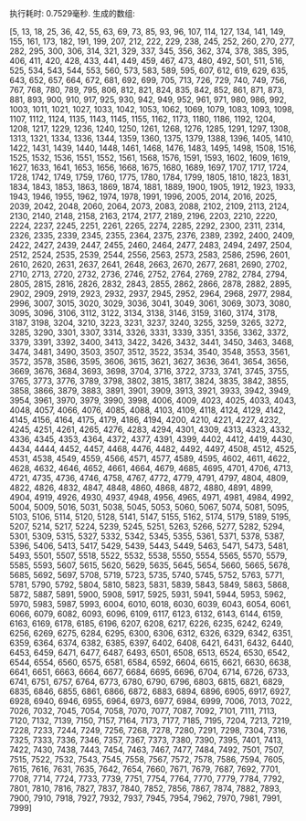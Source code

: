 执行耗时: 0.7529毫秒. 生成的数组:

[5, 13, 18, 25, 36, 42, 55, 63, 69, 73, 85, 93, 96, 107, 114, 127, 134, 141, 149, 155, 161, 173, 182, 191, 199, 207, 212, 222, 229, 238, 245, 252, 260, 270, 277, 282, 295, 300, 306, 314, 321, 329, 337, 345, 356, 362, 374, 378, 385, 395, 406, 411, 420, 428, 433, 441, 449, 459, 467, 473, 480, 492, 501, 511, 516, 525, 534, 543, 544, 553, 560, 573, 583, 589, 595, 607, 612, 619, 629, 635, 643, 652, 657, 664, 672, 681, 692, 699, 705, 713, 726, 729, 740, 749, 756, 767, 768, 780, 789, 795, 806, 812, 821, 824, 835, 842, 852, 861, 871, 873, 881, 893, 900, 910, 917, 925, 930, 942, 949, 952, 961, 971, 980, 986, 992, 1003, 1011, 1021, 1027, 1033, 1042, 1053, 1062, 1069, 1079, 1083, 1093, 1098, 1107, 1112, 1124, 1135, 1143, 1145, 1155, 1162, 1173, 1180, 1186, 1192, 1204, 1208, 1217, 1229, 1236, 1240, 1250, 1261, 1268, 1276, 1285, 1291, 1297, 1308, 1313, 1321, 1334, 1336, 1344, 1359, 1360, 1375, 1379, 1388, 1396, 1405, 1410, 1422, 1431, 1439, 1440, 1448, 1461, 1468, 1476, 1483, 1495, 1498, 1508, 1516, 1525, 1532, 1536, 1551, 1552, 1561, 1568, 1576, 1591, 1593, 1602, 1609, 1619, 1627, 1633, 1641, 1653, 1656, 1668, 1675, 1680, 1689, 1697, 1707, 1717, 1724, 1728, 1742, 1749, 1759, 1760, 1775, 1780, 1784, 1799, 1805, 1810, 1823, 1831, 1834, 1843, 1853, 1863, 1869, 1874, 1881, 1889, 1900, 1905, 1912, 1923, 1933, 1943, 1946, 1955, 1962, 1974, 1978, 1991, 1996, 2005, 2014, 2016, 2025, 2039, 2042, 2048, 2060, 2064, 2073, 2083, 2088, 2102, 2109, 2113, 2124, 2130, 2140, 2148, 2158, 2163, 2174, 2177, 2189, 2196, 2203, 2210, 2220, 2224, 2237, 2245, 2251, 2261, 2265, 2274, 2285, 2292, 2300, 2311, 2314, 2326, 2335, 2339, 2345, 2355, 2364, 2375, 2376, 2389, 2392, 2400, 2409, 2422, 2427, 2439, 2447, 2455, 2460, 2464, 2477, 2483, 2494, 2497, 2504, 2512, 2524, 2535, 2539, 2544, 2556, 2563, 2573, 2583, 2586, 2596, 2601, 2610, 2620, 2631, 2637, 2641, 2648, 2663, 2670, 2677, 2681, 2690, 2702, 2710, 2713, 2720, 2732, 2736, 2746, 2752, 2764, 2769, 2782, 2784, 2794, 2805, 2815, 2816, 2826, 2832, 2843, 2855, 2862, 2866, 2878, 2882, 2895, 2902, 2909, 2919, 2923, 2932, 2937, 2945, 2952, 2964, 2968, 2977, 2984, 2996, 3007, 3015, 3020, 3029, 3036, 3041, 3049, 3061, 3069, 3073, 3080, 3095, 3096, 3106, 3112, 3122, 3134, 3138, 3146, 3159, 3160, 3174, 3178, 3187, 3198, 3204, 3210, 3223, 3231, 3237, 3240, 3255, 3259, 3265, 3272, 3285, 3290, 3301, 3307, 3314, 3326, 3331, 3339, 3351, 3356, 3362, 3372, 3379, 3391, 3392, 3400, 3413, 3422, 3426, 3432, 3441, 3450, 3463, 3468, 3474, 3481, 3490, 3503, 3507, 3512, 3522, 3534, 3540, 3548, 3553, 3561, 3572, 3578, 3586, 3595, 3606, 3615, 3621, 3627, 3636, 3641, 3654, 3656, 3669, 3676, 3684, 3693, 3698, 3704, 3716, 3722, 3733, 3741, 3745, 3755, 3765, 3773, 3776, 3789, 3798, 3802, 3815, 3817, 3824, 3835, 3842, 3855, 3858, 3866, 3879, 3883, 3891, 3901, 3909, 3913, 3921, 3933, 3942, 3949, 3954, 3961, 3970, 3979, 3990, 3998, 4006, 4009, 4023, 4025, 4033, 4043, 4048, 4057, 4066, 4076, 4085, 4088, 4103, 4109, 4118, 4124, 4129, 4142, 4145, 4156, 4164, 4175, 4179, 4186, 4194, 4200, 4210, 4221, 4227, 4232, 4245, 4251, 4261, 4265, 4276, 4283, 4294, 4301, 4309, 4313, 4323, 4332, 4336, 4345, 4353, 4364, 4372, 4377, 4391, 4399, 4402, 4412, 4419, 4430, 4434, 4444, 4452, 4457, 4468, 4476, 4482, 4492, 4497, 4508, 4512, 4525, 4531, 4538, 4549, 4559, 4566, 4571, 4577, 4589, 4595, 4602, 4611, 4622, 4628, 4632, 4646, 4652, 4661, 4664, 4679, 4685, 4695, 4701, 4706, 4713, 4721, 4735, 4736, 4746, 4758, 4767, 4772, 4779, 4791, 4797, 4804, 4809, 4822, 4826, 4832, 4847, 4848, 4860, 4868, 4872, 4880, 4891, 4899, 4904, 4919, 4926, 4930, 4937, 4948, 4956, 4965, 4971, 4981, 4984, 4992, 5004, 5009, 5016, 5031, 5038, 5045, 5053, 5060, 5067, 5074, 5081, 5095, 5103, 5106, 5114, 5120, 5128, 5141, 5147, 5155, 5162, 5174, 5179, 5189, 5195, 5207, 5214, 5217, 5224, 5239, 5245, 5251, 5263, 5266, 5277, 5282, 5294, 5301, 5309, 5315, 5327, 5332, 5342, 5345, 5355, 5361, 5371, 5378, 5387, 5396, 5406, 5413, 5417, 5429, 5439, 5443, 5449, 5463, 5471, 5473, 5481, 5493, 5501, 5507, 5518, 5522, 5532, 5538, 5550, 5554, 5565, 5570, 5579, 5585, 5593, 5607, 5615, 5620, 5629, 5635, 5645, 5654, 5660, 5665, 5678, 5685, 5692, 5697, 5708, 5719, 5723, 5735, 5740, 5745, 5752, 5763, 5771, 5781, 5790, 5792, 5804, 5810, 5823, 5831, 5839, 5843, 5849, 5863, 5868, 5872, 5887, 5891, 5900, 5908, 5917, 5925, 5931, 5941, 5944, 5953, 5962, 5970, 5983, 5987, 5993, 6004, 6010, 6018, 6030, 6039, 6043, 6054, 6061, 6066, 6079, 6082, 6093, 6096, 6109, 6117, 6123, 6132, 6143, 6144, 6159, 6163, 6169, 6178, 6185, 6196, 6207, 6208, 6217, 6226, 6235, 6242, 6249, 6256, 6269, 6275, 6284, 6295, 6300, 6306, 6312, 6326, 6329, 6342, 6351, 6359, 6364, 6374, 6382, 6385, 6397, 6402, 6408, 6421, 6431, 6432, 6440, 6453, 6459, 6471, 6477, 6487, 6493, 6501, 6508, 6513, 6524, 6530, 6542, 6544, 6554, 6560, 6575, 6581, 6584, 6592, 6604, 6615, 6621, 6630, 6638, 6641, 6651, 6663, 6664, 6677, 6684, 6695, 6696, 6704, 6714, 6726, 6733, 6741, 6751, 6757, 6764, 6773, 6780, 6790, 6796, 6803, 6815, 6821, 6829, 6835, 6846, 6855, 6861, 6866, 6872, 6883, 6894, 6896, 6905, 6917, 6927, 6928, 6940, 6946, 6955, 6964, 6973, 6977, 6984, 6999, 7006, 7013, 7022, 7026, 7032, 7045, 7054, 7058, 7070, 7077, 7087, 7092, 7101, 7111, 7113, 7120, 7132, 7139, 7150, 7157, 7164, 7173, 7177, 7185, 7195, 7204, 7213, 7219, 7228, 7233, 7244, 7249, 7256, 7268, 7278, 7280, 7291, 7298, 7304, 7316, 7325, 7333, 7336, 7346, 7357, 7367, 7373, 7380, 7390, 7395, 7401, 7413, 7422, 7430, 7438, 7443, 7454, 7463, 7467, 7477, 7484, 7492, 7501, 7507, 7515, 7522, 7532, 7543, 7545, 7558, 7567, 7572, 7578, 7586, 7594, 7605, 7615, 7616, 7631, 7635, 7642, 7654, 7660, 7671, 7679, 7687, 7692, 7701, 7708, 7714, 7724, 7733, 7739, 7751, 7754, 7764, 7770, 7779, 7784, 7792, 7801, 7810, 7816, 7827, 7837, 7840, 7852, 7856, 7867, 7874, 7882, 7893, 7900, 7910, 7918, 7927, 7932, 7937, 7945, 7954, 7962, 7970, 7981, 7991, 7999]
